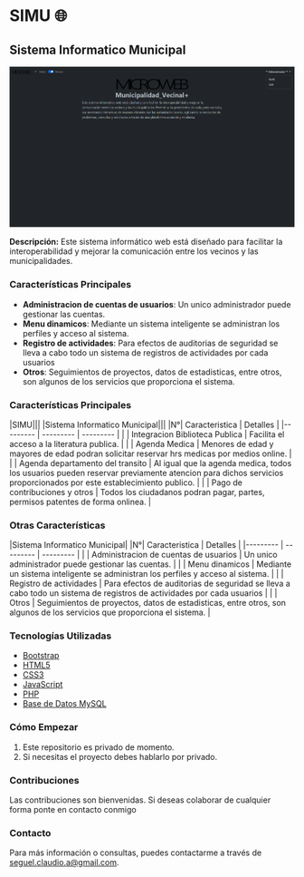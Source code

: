 # SIMU 🌐
## Sistema Informatico Municipal
![Texto alternativo](Municipalidad_Vecinal.png)


**Descripción:**
Este sistema informático web está diseñado para facilitar la interoperabilidad y mejorar la comunicación entre los vecinos y las municipalidades.

### Características Principales
- **Administracion de cuentas de usuarios**: Un unico administrador puede gestionar las cuentas.
- **Menu dinamicos**: Mediante un sistema inteligente se administran los perfiles y acceso al sistema.
- **Registro de actividades**: Para efectos de auditorias de seguridad se lleva a cabo todo un sistema de registros de actividades por cada usuarios
- **Otros**: Seguimientos de proyectos, datos de estadisticas, entre otros, son algunos de los servicios que proporciona el sistema.
 
### Características Principales
|SIMU|||
|Sistema Informatico Municipal|||
|N°| Caracteristica | Detalles |
|--------- | --------- | --------- |
| | Integracion Biblioteca Publica    | Facilita el acceso a la literatura publica.    |
| | Agenda Medica    | Menores de edad y mayores de edad podran solicitar reservar hrs medicas por medios online.    |
| | Agenda departamento del transito    | Al igual que la agenda medica, todos los usuarios pueden reservar previamente atencion para dichos servicios proporcionados por este establecimiento publico.    |
| | Pago de contribuciones y otros    | Todos los ciudadanos podran pagar, partes, permisos patentes de forma onlinea.    |

### Otras Características
|Sistema Informatico Municipal|
|N°| Caracteristica | Detalles |
|--------- | --------- | --------- |
| | Administracion de cuentas de usuarios    | Un unico administrador puede gestionar las cuentas.    |
| | Menu dinamicos   | Mediante un sistema inteligente se administran los perfiles y acceso al sistema.    |
| | Registro de actividades    | Para efectos de auditorias de seguridad se lleva a cabo todo un sistema de registros de actividades por cada usuarios    |
| | Otros   | Seguimientos de proyectos, datos de estadisticas, entre otros, son algunos de los servicios que proporciona el sistema.    | 

### Tecnologías Utilizadas
- [Bootstrap](https://getbootstrap.com/)
- [HTML5](https://html5.org/)
- [CSS3](https://www.w3.org/Style/CSS/)
- [JavaScript](https://www.javascript.com/)
- [PHP](https://www.php.net/)
- [Base de Datos MySQL](https://www.mysql.com/)

### Cómo Empezar
1. Este repositorio es privado de momento.
2. Si necesitas el proyecto debes hablarlo por privado.

### Contribuciones
Las contribuciones son bienvenidas. Si deseas colaborar de cualquier forma ponte en contacto conmigo

### Contacto
Para más información o consultas, puedes contactarme a través de [seguel.claudio.a@gmail.com](mailto:seguel.claudio.a@gmail.com).
